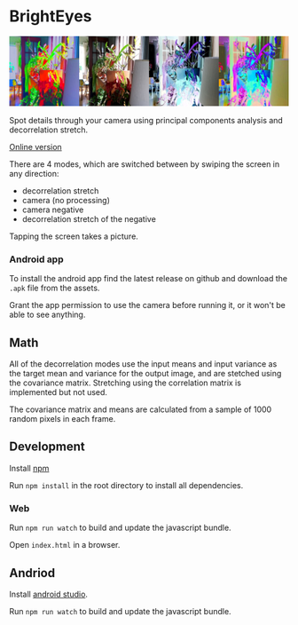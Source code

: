 # BrightEyes

![A varigated plant viewed in decorrelation stretch](imgs/4plantsacross.png "4 camera modes")

Spot details through your camera using principal components analysis and decorrelation stretch.

[Online version](https://cedev.github.io/brighteyes/)

There are 4 modes, which are switched between by swiping the screen in any direction:

 - decorrelation stretch 
 - camera (no processing)
 - camera negative
 - decorrelation stretch of the negative

Tapping the screen takes a picture.

### Android app

To install the android app find the latest release on github and download the `.apk` file from the assets.

Grant the app permission to use the camera before running it, or it won't be able to see anything.

## Math 

All of the decorrelation modes use the input means and input variance as the target mean and variance for the output image, and are stetched using the covariance matrix. Stretching using the correlation matrix is implemented but not used.

The covariance matrix and means are calculated from a sample of 1000 random pixels in each frame.

## Development

Install [npm](https://www.npmjs.com/get-npm)

Run `npm install` in the root directory to install all dependencies.

### Web

Run `npm run watch` to build and update the javascript bundle.

Open `index.html` in a browser.

## Andriod

Install [android studio](https://developer.android.com/studio/index.html).

Run `npm run watch` to build and update the javascript bundle.
